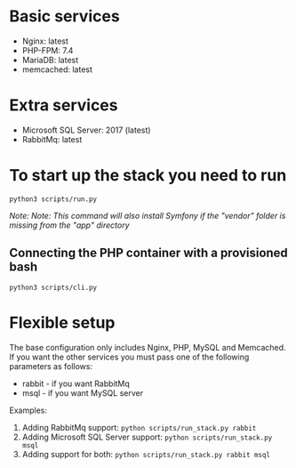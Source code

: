 # Basic services
* Nginx: latest
* PHP-FPM: 7.4
* MariaDB: latest
* memcached: latest

# Extra services
* Microsoft SQL Server: 2017 (latest)
* RabbitMq: latest

# To start up the stack you need to run
`python3 scripts/run.py`

*Note: Note: This command will also install Symfony if the "vendor" folder is missing from the "app" directory*

## Connecting the PHP container with a provisioned bash
`python3 scripts/cli.py`

# Flexible setup
The base configuration only includes Nginx, PHP, MySQL and Memcached. If you want the other services you must pass one
of the following parameters as follows:
* rabbit - if you want RabbitMq
* msql - if you want MySQL server

Examples:
1. Adding RabbitMq support: `python scripts/run_stack.py rabbit`
2. Adding Microsoft SQL Server support: `python scripts/run_stack.py msql`
3. Adding support for both: `python scripts/run_stack.py rabbit msql`

